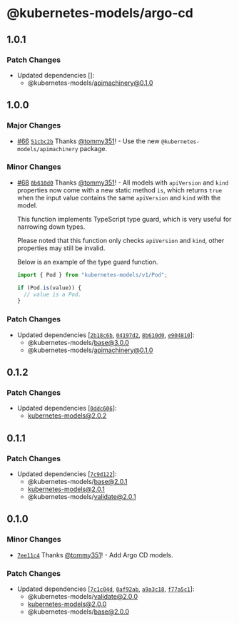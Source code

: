 # @kubernetes-models/argo-cd

## 1.0.1

### Patch Changes

- Updated dependencies []:
  - @kubernetes-models/apimachinery@0.1.0

## 1.0.0

### Major Changes

- [#66](https://github.com/tommy351/kubernetes-models-ts/pull/66) [`51cbc2b`](https://github.com/tommy351/kubernetes-models-ts/commit/51cbc2ba30ac417ee788f6a536a544191aadf69a) Thanks [@tommy351](https://github.com/tommy351)! - Use the new `@kubernetes-models/apimachinery` package.

### Minor Changes

- [#68](https://github.com/tommy351/kubernetes-models-ts/pull/68) [`8b610d0`](https://github.com/tommy351/kubernetes-models-ts/commit/8b610d0130aebf48f9fb08bc9f6790f77281b4a9) Thanks [@tommy351](https://github.com/tommy351)! - All models with `apiVersion` and `kind` properties now come with a new static method `is`, which returns `true` when the input value contains the same `apiVersion` and `kind` with the model.

  This function implements TypeScript type guard, which is very useful for narrowing down types.

  Please noted that this function only checks `apiVersion` and `kind`, other properties may still be invalid.

  Below is an example of the type guard function.

  ```ts
  import { Pod } from "kubernetes-models/v1/Pod";

  if (Pod.is(value)) {
    // value is a Pod.
  }
  ```

### Patch Changes

- Updated dependencies [[`2b18c6b`](https://github.com/tommy351/kubernetes-models-ts/commit/2b18c6bcbfe1a414beabda00a6f1332449b2e748), [`04197d2`](https://github.com/tommy351/kubernetes-models-ts/commit/04197d23d5bc951b24a7e225f8d3070511861811), [`8b610d0`](https://github.com/tommy351/kubernetes-models-ts/commit/8b610d0130aebf48f9fb08bc9f6790f77281b4a9), [`e904810`](https://github.com/tommy351/kubernetes-models-ts/commit/e9048102c03569c19fc648ebff42b48e950dbc5c)]:
  - @kubernetes-models/base@3.0.0
  - @kubernetes-models/apimachinery@0.1.0

## 0.1.2

### Patch Changes

- Updated dependencies [[`0ddc606`](https://github.com/tommy351/kubernetes-models-ts/commit/0ddc606c531e1dbc06b2ddf102b9eeabd8bacea7)]:
  - kubernetes-models@2.0.2

## 0.1.1

### Patch Changes

- Updated dependencies [[`7c9d122`](https://github.com/tommy351/kubernetes-models-ts/commit/7c9d122689a55b644eb87b1661eb63c412302440)]:
  - @kubernetes-models/base@2.0.1
  - kubernetes-models@2.0.1
  - @kubernetes-models/validate@2.0.1

## 0.1.0

### Minor Changes

- [`7ee11c4`](https://github.com/tommy351/kubernetes-models-ts/commit/7ee11c408c0e35f405e9d1536670e5284a964e38) Thanks [@tommy351](https://github.com/tommy351)! - Add Argo CD models.

### Patch Changes

- Updated dependencies [[`7c1c04d`](https://github.com/tommy351/kubernetes-models-ts/commit/7c1c04dc0472a05d29bfd02a54855beb2bcb17db), [`0af92ab`](https://github.com/tommy351/kubernetes-models-ts/commit/0af92ab6320db857280c766f2a11bcefff1e0043), [`a9a3c18`](https://github.com/tommy351/kubernetes-models-ts/commit/a9a3c189111b1f4c6975f1c53cde69e724c6f35b), [`f77a5c1`](https://github.com/tommy351/kubernetes-models-ts/commit/f77a5c154b093aaaccdb74ce309076f9dedf3cc9)]:
  - @kubernetes-models/validate@2.0.0
  - kubernetes-models@2.0.0
  - @kubernetes-models/base@2.0.0
